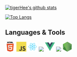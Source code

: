 [![tigerHee's github stats](https://github-readme-stats.vercel.app/api?username=TigerHee&theme=radical&show_icons=true&hide_rank=false&include_all_commits=true&line_height=22&bg_color=000000&title_color=FE428E&icon_color=FFD700&text_color=FFD700)](https://github.com/anuraghazra/github-readme-stats)

[![Top Langs](https://github-readme-stats.vercel.app/api/top-langs/?username=TigerHee&layout=compact&theme=radical&hide_title=true&bg_color=000000&text_color=FFD700&hide=PHP)](https://github.com/anuraghazra/github-readme-stats)

## Languages & Tools

<code><img height="32" src="https://raw.githubusercontent.com/github/explore/80688e429a7d4ef2fca1e82350fe8e3517d3494d/topics/html/html.png"></code>
<code><img height="32" src="https://raw.githubusercontent.com/github/explore/80688e429a7d4ef2fca1e82350fe8e3517d3494d/topics/javascript/javascript.png"></code>
<code><img height="32" src="https://raw.githubusercontent.com/github/explore/80688e429a7d4ef2fca1e82350fe8e3517d3494d/topics/react/react.png"></code>
<code><img height="32" src="https://img.alicdn.com/tfs/TB1zomHwxv1gK0jSZFFXXb0sXXa-200-200.png"></code>
<code><img height="32" src="https://raw.githubusercontent.com/github/explore/80688e429a7d4ef2fca1e82350fe8e3517d3494d/topics/vue/vue.png"></code>
<code><img height="32" src="https://img20.360buyimg.com/ling/jfs/t1/20876/36/12835/3043/5c9c2929Ed18cfb11/15b1c03ec830ab8e.png"></code>
<code><img height="32" src="https://raw.githubusercontent.com/github/explore/80688e429a7d4ef2fca1e82350fe8e3517d3494d/topics/nodejs/nodejs.png"></code>

